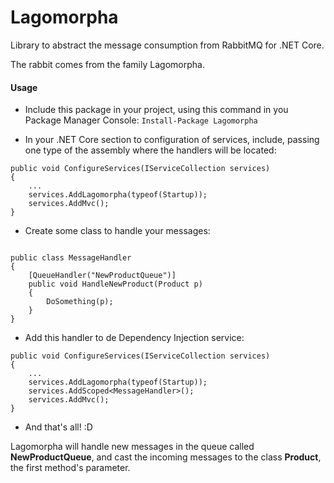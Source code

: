 # Lagomorpha

Library to abstract the message consumption from RabbitMQ for .NET Core.

The rabbit comes from the family Lagomorpha.

#### Usage

- Include this package in your project, using this command in you Package Manager Console:
`Install-Package Lagomorpha`

- In your .NET Core section to configuration of services, include, passing one type of the assembly where the handlers will be located:

~~~~
public void ConfigureServices(IServiceCollection services)
{
    ...
    services.AddLagomorpha(typeof(Startup));
    services.AddMvc();
}
~~~~

- Create some class to handle your messages:

~~~~

public class MessageHandler 
{
    [QueueHandler("NewProductQueue")]
    public void HandleNewProduct(Product p)
    {
        DoSomething(p);    
    }
}

~~~~

- Add this handler to de Dependency Injection service:

~~~~
public void ConfigureServices(IServiceCollection services)
{
    ...
    services.AddLagomorpha(typeof(Startup));
    services.AddScoped<MessageHandler>();
    services.AddMvc();
}
~~~~

- And that's all! :D

Lagomorpha will handle new messages in the queue called **NewProductQueue**, and
cast the incoming messages to the class **Product**, the first method's parameter.
